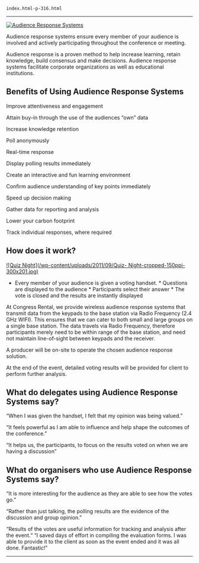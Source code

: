 
    index.html-p-316.html
----------------------------------------------------------

[ ![Audience Response Systems](/wp-content/uploads/2011/09/13.png)](/wp-content/uploads/2011/09/13.png)

Audience response systems ensure every member of your audience is involved and actively participating throughout the conference or meeting.

Audience response is a proven method to help increase learning, retain knowledge, build consensus and make decisions. Audience response systems facilitate corporate organizations as well as educational institutions.

           

## Benefits of Using Audience Response Systems

Improve attentiveness and engagement

Attain buy-in through the use of the audiences &ldquo;own&rdquo; data

Increase knowledge retention

Poll anonymously

Real-time response

Display polling results immediately

Create an interactive and fun learning environment

Confirm audience understanding of key points immediately

Speed up decision making

Gather data for reporting and analysis

Lower your carbon footprint

Track individual responses, where required

## How does it work?

[ ![Quiz Night](/wp-content/uploads/2011/09/Quiz- Night-cropped-150ppi-300x201.jpg)](/wp-content/uploads/2011/09/Quiz-Night-cropped-150ppi.jpg)

  * Every member of your audience is given a voting handset.   * Questions are displayed to the audience   * Participants select their answer   * The vote is closed and the results are instantly displayed

At Congress Rental, we provide wireless audience response systems that transmit data from the keypads to the base station via Radio Frequency (2.4 GHz WIFI). This ensures that we can cater to both small and large groups on a single base station. The data travels via Radio Frequency, therefore participants merely need to be within range of the base station, and need not maintain line-of-sight between keypads and the receiver.

A producer will be on-site to operate the chosen audience response solution.

At the end of the event, detailed voting results will be provided for client to perform further analysis.

## What do delegates using Audience Response Systems say?

&ldquo;When I was given the handset, I felt that my opinion was being valued.&rdquo;

&ldquo;It feels powerful as I am able to influence and help shape the outcomes of the conference.&rdquo;

&ldquo;It helps us, the participants, to focus on the results voted on when we are having a discussion&rdquo;

## What do organisers who use Audience Response Systems say?

&ldquo;It is more interesting for the audience as they are able to see how the votes go.&rdquo;

&ldquo;Rather than just talking, the polling results are the evidence of the discussion and group opinion.&rdquo;

&ldquo;Results of the votes are useful information for tracking and analysis after the event.&ldquo; &ldquo;I saved days of effort in compiling the evaluation forms. I was able to provide it to the client as soon as the event ended and it was all done. Fantastic!&rdquo;




----------------------------------------------------------
